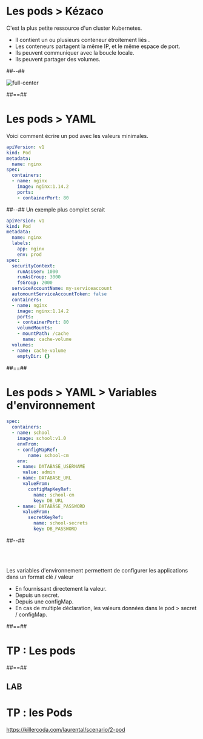 <!-- .slide: class="two-column" -->

# Les pods > **Kézaco**

C'est la plus petite ressource d'un cluster Kubernetes. 
* Il contient un ou plusieurs conteneur étroitement liés .
* Les conteneurs partagent la même IP, et le même espace de port.
* Ils peuvent communiquer avec la boucle locale.
* Ils peuvent partager des volumes.

##--##
<br>

![full-center](./assets/images/pods.png)

##==##

<!-- .slide: class="with-code-bg-dark two-column" -->

# Les pods > **YAML**
Voici comment écrire un pod avec les valeurs minimales.
```yaml
apiVersion: v1
kind: Pod
metadata:
  name: nginx
spec:
  containers:
  - name: nginx
    image: nginx:1.14.2
    ports:
    - containerPort: 80
```
##--##
Un exemple plus complet serait
```yaml
apiVersion: v1
kind: Pod
metadata:
  name: nginx
  labels: 
    app: nginx
    env: prod
spec:
  securityContext:
    runAsUser: 1000
    runAsGroup: 3000
    fsGroup: 2000
  serviceAccountName: my-serviceaccount
  automountServiceAccountToken: false
  containers:
  - name: nginx
    image: nginx:1.14.2
    ports:
    - containerPort: 80
    volumeMounts:
    - mountPath: /cache
      name: cache-volume
  volumes:
  - name: cache-volume
    emptyDir: {}
```
##==##

<!-- .slide: class="with-code-bg-dark two-column" -->

# Les pods > YAML > **Variables d'environnement**

```yaml
spec:
  containers:
  - name: school
    image: school:v1.0
    envFrom:
    - configMapRef:
        name: school-cm
    env:
    - name: DATABASE_USERNAME
      value: admin
    - name: DATABASE_URL
      valueFrom:
        configMapKeyRef:
          name: school-cm
          key: DB_URL
    - name: DATABASE_PASSWORD
      valueFrom:
        secretKeyRef:
          name: school-secrets
          key: DB_PASSWORD
```

##--##

<br><br>

Les variables d'environnement permettent de configurer les applications dans un format clé / valeur
* En fournissant directement la valeur.
* Depuis un secret.
* Depuis une configMap.
* En cas de multiple déclaration, les valeurs données dans le pod > secret / configMap.

##==##

<!-- .slide: class="transition-bg-sfeir-2"-->

# TP : Les pods

##==##

<!-- .slide: class="exercice"-->
## LAB
# TP : les Pods

https://killercoda.com/laurental/scenario/2-pod
